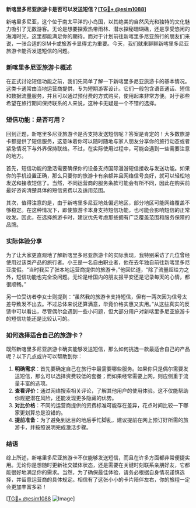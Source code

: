 **新喀里多尼亚旅游卡是否可以发送短信？[[TG💪+ @esim1088](https://t.me/s/esim1088)]**

新喀里多尼亚，这个位于南太平洋的小岛国，以其绝美的自然风光和独特的文化魅力吸引了无数游客。无论是想要探索热带雨林、潜水探秘珊瑚礁，还是享受悠闲的海滩时光，这里都能满足你的期待。而对于计划前往新喀里多尼亚旅行的朋友们来说，一张合适的SIM卡或旅游卡显得尤为重要。今天，我们就来聊聊新喀里多尼亚旅游卡能否发送短信的问题。

### 新喀里多尼亚旅游卡概述

在正式讨论短信功能之前，我们先简单了解一下新喀里多尼亚旅游卡的基本情况。这类卡通常由当地运营商提供，专为短期游客设计。它们一般包含语音通话、短信和数据流量服务，并且可以通过预付费的方式购买，使用起来非常方便。对于那些希望在旅行期间保持联系的人来说，这种卡无疑是一个不错的选择。

### 短信功能：是否可用？

回到正题，新喀里多尼亚旅游卡是否支持发送短信呢？答案是肯定的！大多数旅游卡都提供了短信服务，这意味着你可以随时随地与家人朋友分享你的旅行动态或者紧急情况下与外界保持联络。不过，在实际使用过程中，可能会遇到一些需要注意的地方。

首先，短信功能的激活需要确保你的设备支持国际漫游短信接收与发送功能。如果你的手机设置正确，那么只要你的旅游卡有余额并且网络信号良好，就可以轻松地发送和接收短信了。当然，不同运营商的服务条款可能会有所不同，因此在购买前最好咨询清楚具体的短信资费以及适用范围。

其次，值得注意的是，由于新喀里多尼亚地处偏远地区，部分地区可能网络覆盖不够稳定。在这种情况下，即使旅游卡本身支持短信功能，也可能会影响短信的正常收发。因此，在选择旅游卡时，建议优先考虑那些拥有广泛覆盖范围和服务保障的品牌。

### 实际体验分享

为了让大家更直观地了解新喀里多尼亚旅游卡的实际表现，我特别采访了几位曾经使用过该类产品的旅行者。小王是一名自由职业者，他在去年独自前往新喀里多尼亚度假。“当时我买了张本地运营商提供的旅游卡，”他回忆道，“除了流量超给力之外，短信功能也完全没问题。无论是给国内的朋友报平安还是记录每天的心情，都很顺畅。”

另一位受访者李女士则提到：“虽然我的旅游卡支持短信，但有一两次因为信号太差导致发不出去。不过总体来说还算满意，毕竟价格实惠又实用。”从这些真实的反馈中可以看出，尽管偶尔会遇到一些小问题，但大部分用户对新喀里多尼亚旅游卡的短信功能还是比较认可的。

### 如何选择适合自己的旅游卡？

既然新喀里多尼亚旅游卡确实能够发送短信，那么如何挑选一款最适合自己的产品呢？以下几点或许可以帮助到你：

1. **明确需求**：首先要确定自己在旅行中最需要哪些服务。如果你只是偶尔需要发送短信，那么可以选择资费较低的套餐；而如果经常需要上网，则应侧重于流量丰富的选项。
2. **查看评价**：通过网络搜索相关评论，了解其他用户的使用体验。这不仅能帮助你规避潜在风险，还能发现更多隐藏的优势。
3. **对比价格**：不同的运营商提供的资费标准可能存在差异，花点时间比较一下哪家更划算总是没错的。
4. **提前准备**：为了避免到达目的地后手忙脚乱，建议提前在网上预订好所需的旅游卡，并按照说明完成激活步骤。

### 结语

综上所述，新喀里多尼亚旅游卡不仅能够发送短信，而且在许多方面都非常便捷实用。无论你是想随时更新社交媒体状态，还是需要在关键时刻联系亲朋好友，它都能很好地满足你的需求。当然，为了确保最佳体验，请务必根据自身情况谨慎选择，并留意运营商的具体规定。相信有了这张小小的卡片陪伴左右，你的旅程一定会更加丰富多彩！

[[TG💪+ @esim1088](https://t.me/s/esim1088) ![Image](https://i.postimg.cc/4NQfJmqS/Snipaste-2025-05-13-00-14-12.png)]